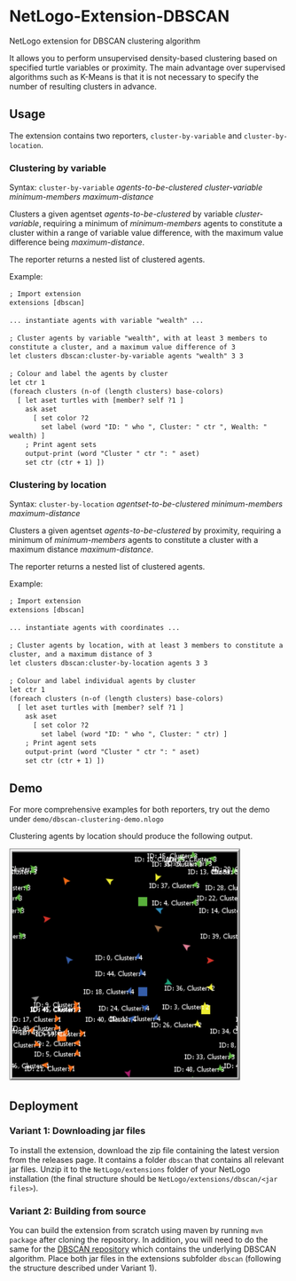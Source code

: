 # NetLogo-Extension-DBSCAN
NetLogo extension for DBSCAN clustering algorithm

It allows you to perform unsupervised density-based clustering based on specified turtle variables or proximity. The main advantage over supervised algorithms such as K-Means is that it is not necessary to specify the number of resulting clusters in advance.

## Usage

The extension contains two reporters, `cluster-by-variable` and `cluster-by-location`.

### Clustering by variable

Syntax: `cluster-by-variable` *agents-to-be-clustered* *cluster-variable* *minimum-members* *maximum-distance*

Clusters a given agentset *agents-to-be-clustered* by variable *cluster-variable*, requiring a minimum of *minimum-members* agents to constitute a cluster within a range of variable value difference, with the maximum value difference being *maximum-distance*.

The reporter returns a nested list of clustered agents.

Example:

```
; Import extension
extensions [dbscan]

... instantiate agents with variable "wealth" ...

; Cluster agents by variable "wealth", with at least 3 members to constitute a cluster, and a maximum value difference of 3
let clusters dbscan:cluster-by-variable agents "wealth" 3 3

; Colour and label the agents by cluster
let ctr 1
(foreach clusters (n-of (length clusters) base-colors)
  [ let aset turtles with [member? self ?1 ]
    ask aset
      [ set color ?2
        set label (word "ID: " who ", Cluster: " ctr ", Wealth: " wealth) ]
    ; Print agent sets
    output-print (word "Cluster " ctr ": " aset)
    set ctr (ctr + 1) ])
```

### Clustering by location

Syntax: `cluster-by-location` *agentset-to-be-clustered* *minimum-members* *maximum-distance*

Clusters a given agentset *agents-to-be-clustered* by proximity, requiring a minimum of *minimum-members* agents to constitute a cluster with a maximum distance *maximum-distance*.

The reporter returns a nested list of clustered agents.

Example:

```
; Import extension
extensions [dbscan]

... instantiate agents with coordinates ...

; Cluster agents by location, with at least 3 members to constitute a cluster, and a maximum distance of 3
let clusters dbscan:cluster-by-location agents 3 3

; Colour and label individual agents by cluster
let ctr 1
(foreach clusters (n-of (length clusters) base-colors)
  [ let aset turtles with [member? self ?1 ]
    ask aset
      [ set color ?2
        set label (word "ID: " who ", Cluster: " ctr) ]
    ; Print agent sets
    output-print (word "Cluster " ctr ": " aset)
    set ctr (ctr + 1) ])
```

## Demo

For more comprehensive examples for both reporters, try out the demo under `demo/dbscan-clustering-demo.nlogo`

Clustering agents by location should produce the following output.

![Location-based clustering demo output](https://github.com/chrfrantz/NetLogo-Extension-DBSCAN/raw/master/doc/ExampleLocationBasedClusteringOutput.png)

## Deployment

### Variant 1: Downloading jar files

To install the extension, download the zip file containing the latest version from the releases page. It contains a folder `dbscan` that contains all relevant jar files. Unzip it to the `NetLogo/extensions` folder of your NetLogo installation (the final structure should be `NetLogo/extensions/dbscan/<jar files>`).

### Variant 2: Building from source

You can build the extension from scratch using maven by running `mvn package` after cloning the repository. In addition, you will need to do the same for the [DBSCAN repository](https://github.com/chrfrantz/DBSCAN.git) which contains the underlying DBSCAN algorithm. Place both jar files in the extensions subfolder `dbscan` (following the structure described under Variant 1).



